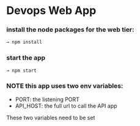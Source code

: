 # Devops Web App


### install the node packages for the web tier:
```sh
→ npm install
```
### start the app
```sh
→ npm start
```

###  NOTE this app uses two env variables:

- PORT: the listening PORT
- API_HOST: the full url to call the API app

These two variables need to be set 
